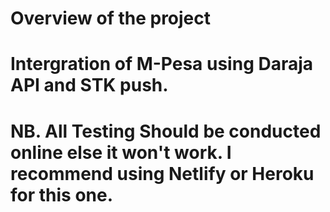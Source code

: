 # Overview of the project
# Intergration of M-Pesa using Daraja API and STK push.
# NB. All Testing Should be conducted online else it won't work. I recommend using Netlify or Heroku for this one.
